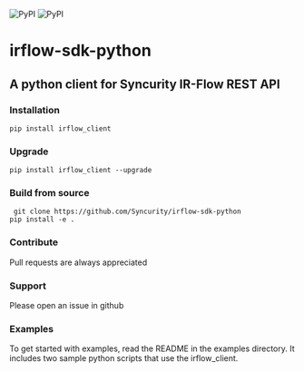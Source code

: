 ![PyPI](https://img.shields.io/badge/python-2.7-brightgreen.svg)
![PyPI](https://img.shields.io/badge/pypi-1.0.5-blue.svg)

# irflow-sdk-python

## A python client for Syncurity IR-Flow REST API

### Installation
`pip install irflow_client`

### Upgrade ###
`pip install irflow_client --upgrade`

### Build from source
` git clone https://github.com/Syncurity/irflow-sdk-python`  
`pip install -e .`

### Contribute
Pull requests are always appreciated

### Support
Please open an issue in github

### Examples
To get started with examples, read the README in the examples directory.  It includes two sample python scripts that use the
irflow_client.
